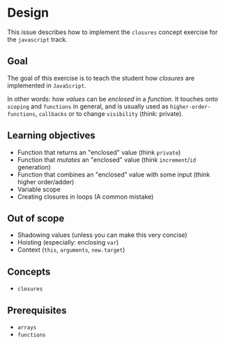 # Design

This issue describes how to implement the `closures` concept exercise for the `javascript` track.

## Goal

The goal of this exercise is to teach the student how _closures_ are implemented in `JavaScript`.

In other words: how _values_ can be _enclosed_ in a _function_. It touches onto `scoping` and `functions` in general, and is usually used as `higher-order-functions`, `callbacks` or to change `visibility` (think: private).

## Learning objectives

- Function that returns an "enclosed" value (think `private`)
- Function that _mutates_ an "enclosed" value (think `increment`/`id` generation)
- Function that combines an "enclosed" value with some input (think higher order/adder)
- Variable scope
- Creating closures in loops (A common mistake)

## Out of scope

- Shadowing values (unless you can make this very concise)
- Hoisting (especially: enclosing `var`)
- Context (`this`, `arguments`, `new.target`)

## Concepts

- `closures`

## Prerequisites

- `arrays`
- `functions`

